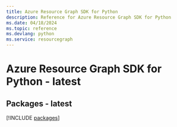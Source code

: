 ```yaml
---
title: Azure Resource Graph SDK for Python
description: Reference for Azure Resource Graph SDK for Python
ms.date: 04/18/2024
ms.topic: reference
ms.devlang: python
ms.service: resourcegraph
---
```

# Azure Resource Graph SDK for Python - latest
## Packages - latest
[!INCLUDE [packages](resource-graph-index.md)]